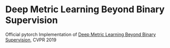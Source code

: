 # Deep Metric Learning Beyond Binary Supervision
Official pytorch Implementation of [Deep Metric Learning Beyond Binary Supervision](https://arxiv.org/abs/1904.09626), CVPR 2019


